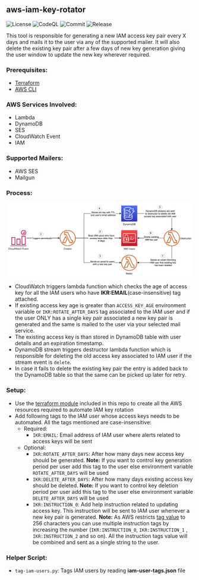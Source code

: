 ## aws-iam-key-rotator

![License](https://img.shields.io/github/license/paliwalvimal/aws-iam-key-rotator?style=for-the-badge) ![CodeQL](https://img.shields.io/github/workflow/status/paliwalvimal/aws-iam-key-rotator/codeql/main?label=CodeQL&style=for-the-badge) ![Commit](https://img.shields.io/github/last-commit/paliwalvimal/aws-iam-key-rotator?style=for-the-badge) ![Release](https://img.shields.io/github/v/release/paliwalvimal/aws-iam-key-rotator?style=for-the-badge)

This tool is responsible for generating a new IAM access key pair every X days and mails it to the user via any of the supported mailer. It will also delete the existing key pair after a few days of new key generation giving the user window to update the new key wherever required.

### Prerequisites:
- [Terraform](https://www.terraform.io/downloads.html)
- [AWS CLI](https://aws.amazon.com/cli/)

### AWS Services Involved:
- Lambda
- DynamoDB
- SES
- CloudWatch Event
- IAM

### Supported Mailers:
- AWS SES
- Mailgun

### Process:
![aws-iam-key-rotator](iam-key-rotator.jpeg "AWS IAM Key Rotator")

- CloudWatch triggers lambda function which checks the age of access key for all the IAM users who have **IKR:EMAIL**(case-insensitive) tag attached.
- If existing access key age is greater than `ACCESS_KEY_AGE` environment variable or `IKR:ROTATE_AFTER_DAYS` tag associated to the IAM user and if the user ONLY has a single key pair associated a new key pair is generated and the same is mailed to the user via your selected mail service.
- The existing access key is than stored in DynamoDB table with user details and an expiration timestamp.
- DynamoDB stream triggers destructor lambda function which is responsible for deleting the old access key associated to IAM user if the stream event is `delete`.
- In case it fails to delete the existing key pair the entry is added back to the DynamoDB table so that the same can be picked up later for retry.

### Setup:
- Use the [terraform module](terraform) included in this repo to create all the AWS resources required to automate IAM key rotation
- Add following tags to the IAM user whose access keys needs to be automated. All the tags mentioned are case-insensitive:
  - Required:
    - `IKR:EMAIL`: Email address of IAM user where alerts related to access keys will be sent
  - Optional:
    - `IKR:ROTATE_AFTER_DAYS`: After how many days new access key should be generated. **Note:** If you want to control key generation period per user add this tag to the user else environment variable `ROTATE_AFTER_DAYS` will be used
    - `IKR:DELETE_AFTER_DAYS`: After how many days existing access key should be deleted. **Note:** If you want to control key deletion period per user add this tag to the user else environment variable `DELETE_AFTER_DAYS` will be used
    - `IKR:INSTRUCTION_0`: Add help instruction related to updating access key. This instruction will be sent to IAM user whenever a new key pair is generated. **Note:** As AWS restricts [tag value](https://docs.aws.amazon.com/general/latest/gr/aws_tagging.html#tag-conventions) to 256 characters you can use multiple instruction tags by increasing the number (`IKR:INSTRUCTION_0`, `IKR:INSTRUCTION_1` , `IKR:INSTRUCTION_2` and so on). All the instruction tags value will be combined and sent as a single string to the user.

### Helper Script:
- `tag-iam-users.py`: Tags IAM users by reading **iam-user-tags.json** file
